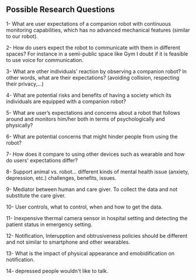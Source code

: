 ## Possible Research Questions

1- What are user expectations of a companion robot with continuous monitoring capabilities, which has no advanced mechanical features (similar to our robot).  

2- How do users expect the robot to communicate with them in different spaces? For instance in a semi-public space like Gym I doubt if it is feasible to use voice for communication.  

3- What are other individuals' reaction by observing a companion robot? In other words, what are their expectations? (avoiding collision, respecting their privacy,…)  

4- What are potential risks and benefits of having a society which its individuals are equipped with a companion robot?

5- What are user’s expectations and concerns about a robot that follows around and monitors him/her both in terms of psychologically and physically?

6- What are potential concerns that might hinder people from using the robot?

7- How does it compare to using other devices such as wearable and how do users' expectations differ? 

8- Support animal vs. robot... different kinds of mental health issue (anxiety, depression, etc.)
   challenges, benefits, issues.

9- Mediator between human and care giver. To collect the data and not substitute the care giver.

10- User controls, what to control, when and how to get the data.

11- Inexpensive thermal camera sensor in hospital setting and detecting the patient status in emergency setting.

12- Notification, Interupption and obtrusiveness policies should be different and not similar to smartphone and other wearables.

13- What is the impact of physical appearance and emobidification on notification.

14- depressed people wouldn't like to talk.

